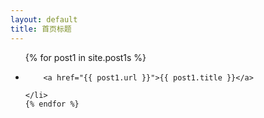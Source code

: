 ```yaml
---
layout: default
title: 首页标题
---
```

<ul>
    {% for post1 in site.post1s %}
    <li>

        <a href="{{ post1.url }}">{{ post1.title }}</a>

    </li>
    {% endfor %}
</ul>